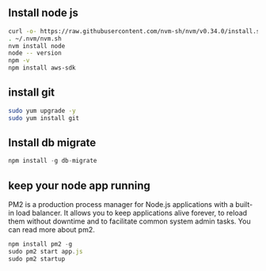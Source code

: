 ## Install node js
```bash
curl -o- https://raw.githubusercontent.com/nvm-sh/nvm/v0.34.0/install.sh | bash
. ~/.nvm/nvm.sh
nvm install node
node -- version
npm -v
npm install aws-sdk
``` 
## install git
```bash
sudo yum upgrade -y
sudo yum install git
```

## Install db migrate 
```js
npm install -g db-migrate
```

## keep your node app running
PM2 is a production process manager for Node.js applications with a built-in load balancer. It allows you to keep applications alive forever, to reload them without downtime and to facilitate common system admin tasks. You can read more about pm2.

```js
npm install pm2 -g
sudo pm2 start app.js
sudo pm2 startup
```
